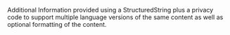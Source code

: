 Additional Information provided using a StructuredString plus a privacy code to support multiple language versions of the same content as well as optional formatting of the content.
